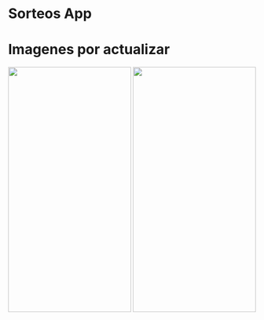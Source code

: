 # Sorteos App

# Imagenes por actualizar
<div style={display:'inline-block'}>
  <img src="https://github.com/IGerardoJR/sorteos_app/blob/main/Screenshot_20240305_110701.png" width="250" height="500">
  <img src="https://github.com/IGerardoJR/sorteos_app/blob/main/Screenshot_20240305_110853.png" width="250" height="500">
</div>

